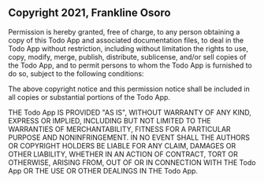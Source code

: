 ## Copyright 2021, Frankline Osoro


Permission is hereby granted, free of charge, to any person obtaining a copy of this Todo App and associated documentation files, to deal in the Todo App without restriction, including without limitation the rights to use, copy, modify, merge, publish, distribute, sublicense, and/or sell copies of the Todo App, and to permit persons to whom the Todo App is furnished to do so, subject to the following conditions:

The above copyright notice and this permission notice shall be included in all copies or substantial portions of the Todo App.

THE Todo App IS PROVIDED "AS IS", WITHOUT WARRANTY OF ANY KIND, EXPRESS OR IMPLIED, INCLUDING BUT NOT LIMITED TO THE WARRANTIES OF MERCHANTABILITY, FITNESS FOR A PARTICULAR PURPOSE AND NONINFRINGEMENT. IN NO EVENT SHALL THE AUTHORS OR COPYRIGHT HOLDERS BE LIABLE FOR ANY CLAIM, DAMAGES OR OTHER LIABILITY, WHETHER IN AN ACTION OF CONTRACT, TORT OR OTHERWISE, ARISING FROM, OUT OF OR IN CONNECTION WITH THE Todo App OR THE USE OR OTHER DEALINGS IN THE Todo App.
